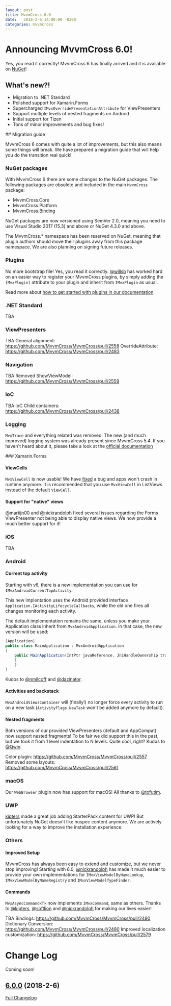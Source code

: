 ```yaml
---
layout: post
title: MvvmCross 6.0
date:   2018-2-6 14:00:00 -0300
categories: mvvmcross
---
```


# Announcing MvvmCross 6.0!

Yes, you read it correctly! MvvmCross 6 has finally arrived and it is available on [NuGet](https://www.nuget.org/packages/MvvmCross/6.0.0)!

## What's new?!

- Migration to .NET Standard
- Polished support for Xamarin.Forms
- Supercharged `IMvxOverridePresentationAttribute` for ViewPresenters
- Support multiple levels of nested fragments on Android
- Initial support for Tizen 
- Tons of minor improvements and bug fixes!

## Migration guide

MvvmCross 6 comes with quite a lot of improvements, but this also means some things will break. We have prepared a migration guide that will help you do the transition real quick!

### NuGet packages

With MvvmCross 6 there are some changes to the NuGet packages. The following packages are obsolete and included in the main `MvvmCross` package:

- MvvmCross.Core
- MvvmCross.Platform
- MvvmCross.Binding

NuGet packages are now versioned using SemVer 2.0, meaning you need to use Visual Studio 2017 (15.3) and above or NuGet 4.3.0 and above.

The MvvmCross.* namespace has been reserved on NuGet, meaning that plugin authors should move their plugins away from this package namespace. We are also planning on signing future releases.

### Plugins

No more bootstrap file! Yes, you read it correctly. [@willsb](https://github.com/willsb) has worked hard on an easier way to register your MvvmCross plugins, by simply adding the `[MvxPlugin]` attribute to your plugin and inherit from `IMvxPlugin` as usual.

Read more about [how to get started with plugins in our documentation](https://www.mvvmcross.com/documentation/plugins/getting-started-with-plugin-development).

### .NET Standard

TBA

### ViewPresenters

TBA
General alignment: https://github.com/MvvmCross/MvvmCross/pull/2558
OverrideAttribute: https://github.com/MvvmCross/MvvmCross/pull/2483

### Navigation

TBA
Removed ShowViewModel: https://github.com/MvvmCross/MvvmCross/pull/2559

### IoC

TBA
IoC Child containers: https://github.com/MvvmCross/MvvmCross/pull/2438

### Logging
`MvxTrace` and everything related was removed. The new (and much improved) logging system was already present since MvvmCross 5.4. If you haven't heard about it, please take a look at the [official documentation](https://www.mvvmcross.com/documentation/fundamentals/logging)

### Xamarin.Forms

#### ViewCells
`MvxViewCell` is now usable! We have [fixed](https://github.com/MvvmCross/MvvmCross/pull/2511) a bug and apps won't crash in runtime anymore. It is recommended that you use `MvxViewCell` in ListViews instead of the default `ViewCell`.

#### Support for "native" views
[@martijn00](https://github.com/martijn00) and [@nickrandolph](https://github.com/nickrandolph) fixed several issues regarding the Forms ViewPresenter not being able to display native views. We now provide a much better support for it!  
 
### iOS

TBA

### Android

#### Current top activity
Starting with v6, there is a new implementation you can use for `IMvxAndroidCurrentTopActivity`.

This new implentation uses the Android provided interface `Application.IActivityLifecycleCallbacks`, while the old one fires all changes monitoring each activity.

The default implementation remains the same, unless you make your Application class inherit from `MvxAndroidApplication`. In that case, the new version will be used:

```c#
[Application]
public class MainApplication : MvxAndroidApplication
{
    public MainApplication(IntPtr javaReference, JniHandleOwnership transfer) : base(javaReference, transfer)
    {
    }
}
```

Kudos to [@nmilcoff](https://github.com/nmilcoff) and [@dazinator](https://github.com/dazinator).

#### Activities and backstack 
`MvxAndroidViewsContainer` will (finally!) no longer force every activity to run on a new task (`ActivityFlags.NewTask` won't be added anymore by default).

#### Nested fragments
Both versions of our provided ViewPresenters (default and AppCompat) now support nested fragments! To be fair we did support this in the past, but we took it from 1 level indentation to N levels. Quite cool, right? Kudos to [@Qwin](https://github.com/Qwin).

Color plugin: https://github.com/MvvmCross/MvvmCross/pull/2557
Removed some layouts: https://github.com/MvvmCross/MvvmCross/pull/2561

### macOS

Our `WebBrowser` plugin now has support for macOS! All thanks to [@tofutim](https://github.com/tofutim).

### UWP
[kipters](https://github.com/kipters) made a great job adding StarterPack content for UWP! But unfortunately NuGet doesn't like nuspec content anymore. We are actively looking for a way to improve the installation experience.

### Others

#### Improved Setup

MvvmCross has always been easy to extend and customize, but we never stop improving! Starting with 6.0, [@nickrandolph](https://github.com/nickrandolph) has made it much easier to provide your own implementations for `IMvxViewModelByNameLookup`, `IMvxViewModelByNameRegistry` and `IMvxViewModelTypeFinder`. 

#### Commands
`MvxAsyncCommand<T>` now implements `IMvxCommand`, same as others. Thanks to [@kipters](https://github.com/kipters), [@softlion](https://github.com/softlion) and [@nickrandolph](https://github.com/nickrandolph) for making our lives easier!

TBA
Bindings: https://github.com/MvvmCross/MvvmCross/pull/2490
Dictionary Conversion: https://github.com/MvvmCross/MvvmCross/pull/2480
Improved localization customization: https://github.com/MvvmCross/MvvmCross/pull/2579



# Change Log

Coming soon!
## [6.0.0](https://github.com/MvvmCross/MvvmCross/tree/6.0.0) (2018-2-6)
[Full Changelog](https://github.com/MvvmCross/MvvmCross/compare/5.6.3...6.0.0)
